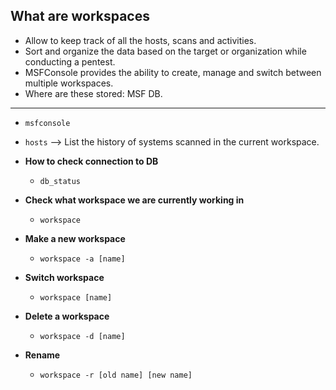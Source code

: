 ## What are workspaces
* Allow to keep track of all the hosts, scans and activities.
* Sort and organize the data based on the target or organization while conducting a pentest.
* MSFConsole provides the ability to create, manage and switch between multiple workspaces.
* Where are these stored: MSF DB.

***
* `msfconsole`
* `hosts` --> List the history of systems scanned in the current workspace.
  
* **How to check connection to DB**
  * `db_status`
 
* **Check what workspace we are currently working in**
  * `workspace`
 
* **Make a new workspace**
  * `workspace -a [name]`
 
* **Switch workspace**
  * `workspace [name]`
 
* **Delete a workspace**
  * `workspace -d [name]`
 
* **Rename**
  * `workspace -r [old name] [new name]`
